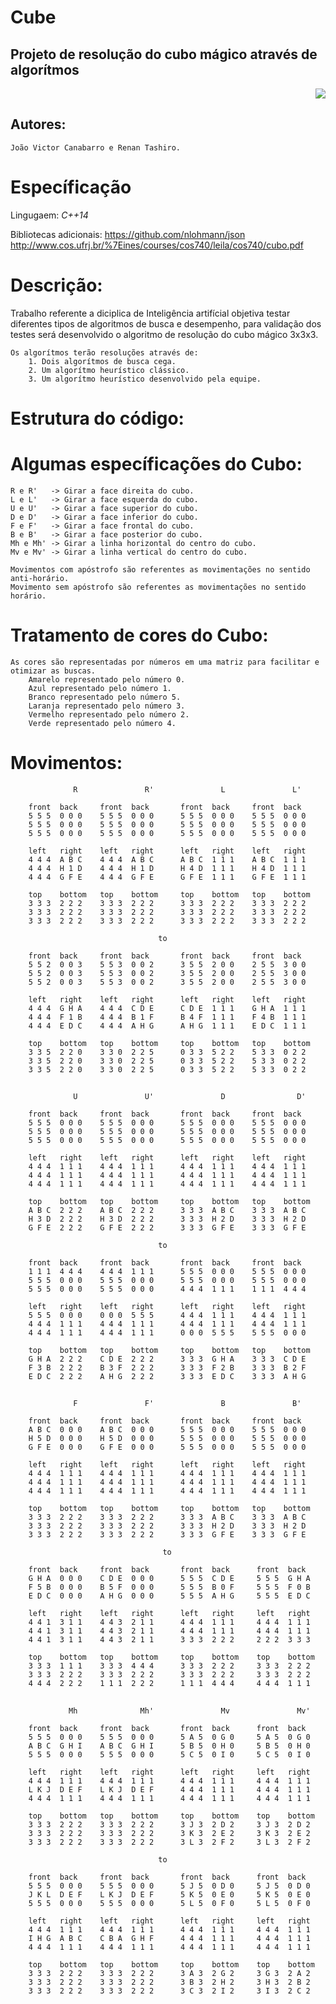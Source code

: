 # Cube #

## Projeto de resolução do cubo mágico através de algorítmos ##

<p align="right">
<img src="https://user-images.githubusercontent.com/12617957/27193536-8d982b80-51d5-11e7-8575-668f5500b60b.png">
</p>
 	                                              
## Autores: ##
    João Victor Canabarro e Renan Tashiro.

# Específicação #

Lingugaem: *C++14*

Bibliotecas adicionais: https://github.com/nlohmann/json <br>			http://www.cos.ufrj.br/%7Eines/courses/cos740/leila/cos740/cubo.pdf
# Descrição: #
Trabalho referente a diciplica de Inteligência artifícial objetiva testar diferentes tipos de algoritmos de busca e desempenho, para validação dos testes será desenvolvido o algoritmo de resolução do cubo mágico 3x3x3.

	Os algorítmos terão resoluções através de:
		1. Dois algorítmos de busca cega.
		2. Um algorítmo heurístico clássico.
		3. Um algorítmo heurístico desenvolvido pela equipe.
  
# Estrutura do código: #

# Algumas específicações do Cubo: #

    R e R'   -> Girar a face direita do cubo.
    L e L'   -> Girar a face esquerda do cubo.
	U e U'   -> Girar a face superior do cubo.
	D e D'   -> Girar a face inferior do cubo.    
	F e F'   -> Girar a face frontal do cubo.
	B e B'   -> Girar a face posterior do cubo.
	Mh e Mh' -> Girar a linha horizontal do centro do cubo. 
	Mv e Mv' -> Girar a linha vertical do centro do cubo.

	Movimentos com apóstrofo são referentes as movimentações no sentido anti-horário.
	Movimento sem apóstrofo são referentes as movimentações no sentido horário. 

# Tratamento de cores do Cubo: #
	As cores são representadas por números em uma matriz para facilitar e otimizar as buscas.
		Amarelo representado pelo número 0.
		Azul representado pelo número 1.
		Branco representado pelo número 5.
		Laranja representado pelo número 3.
		Vermelho representado pelo número 2.
		Verde representado pelo número 4.

## ##
# Movimentos: #
                  R               R'               L               L'
                                                     
		front  back     front  back       front  back     front  back
		5 5 5  0 0 0    5 5 5  0 0 0      5 5 5  0 0 0    5 5 5  0 0 0
		5 5 5  0 0 0    5 5 5  0 0 0      5 5 5  0 0 0    5 5 5  0 0 0
		5 5 5  0 0 0    5 5 5  0 0 0      5 5 5  0 0 0    5 5 5  0 0 0

		left   right    left   right      left   right    left   right
		4 4 4  A B C    4 4 4  A B C      A B C  1 1 1    A B C  1 1 1
		4 4 4  H 1 D    4 4 4  H 1 D      H 4 D  1 1 1    H 4 D  1 1 1
		4 4 4  G F E    4 4 4  G F E      G F E  1 1 1    G F E  1 1 1

		top    bottom   top    bottom     top    bottom   top    bottom
		3 3 3  2 2 2    3 3 3  2 2 2      3 3 3  2 2 2    3 3 3  2 2 2
		3 3 3  2 2 2    3 3 3  2 2 2      3 3 3  2 2 2    3 3 3  2 2 2
		3 3 3  2 2 2    3 3 3  2 2 2      3 3 3  2 2 2    3 3 3  2 2 2

		                             to  

		front  back     front  back       front  back     front  back
		5 5 2  0 0 3    5 5 3  0 0 2      3 5 5  2 0 0    2 5 5  3 0 0
		5 5 2  0 0 3    5 5 3  0 0 2      3 5 5  2 0 0    2 5 5  3 0 0
		5 5 2  0 0 3    5 5 3  0 0 2      3 5 5  2 0 0    2 5 5  3 0 0

		left   right    left   right      left   right    left   right
		4 4 4  G H A    4 4 4  C D E      C D E  1 1 1    G H A  1 1 1
		4 4 4  F 1 B    4 4 4  B 1 F      B 4 F  1 1 1    F 4 B  1 1 1
		4 4 4  E D C    4 4 4  A H G      A H G  1 1 1    E D C  1 1 1
                                                     
		top    bottom   top    bottom     top    bottom   top    bottom
		3 3 5  2 2 0    3 3 0  2 2 5      0 3 3  5 2 2    5 3 3  0 2 2
		3 3 5  2 2 0    3 3 0  2 2 5      0 3 3  5 2 2    5 3 3  0 2 2
		3 3 5  2 2 0    3 3 0  2 2 5      0 3 3  5 2 2    5 3 3  0 2 2
   
## ## 
   
                  U               U'               D                D'
                                                       
		front  back     front  back       front  back     front  back
		5 5 5  0 0 0    5 5 5  0 0 0      5 5 5  0 0 0    5 5 5  0 0 0
		5 5 5  0 0 0    5 5 5  0 0 0      5 5 5  0 0 0    5 5 5  0 0 0
		5 5 5  0 0 0    5 5 5  0 0 0      5 5 5  0 0 0    5 5 5  0 0 0

		left   right    left   right      left   right    left   right
		4 4 4  1 1 1    4 4 4  1 1 1      4 4 4  1 1 1    4 4 4  1 1 1
		4 4 4  1 1 1    4 4 4  1 1 1      4 4 4  1 1 1    4 4 4  1 1 1
		4 4 4  1 1 1    4 4 4  1 1 1      4 4 4  1 1 1    4 4 4  1 1 1

		top    bottom   top    bottom     top    bottom   top    bottom
		A B C  2 2 2    A B C  2 2 2      3 3 3  A B C    3 3 3  A B C
		H 3 D  2 2 2    H 3 D  2 2 2      3 3 3  H 2 D    3 3 3  H 2 D
		G F E  2 2 2    G F E  2 2 2      3 3 3  G F E    3 3 3  G F E

		                             to   

		front  back     front  back       front  back     front  back
		1 1 1  4 4 4    4 4 4  1 1 1      5 5 5  0 0 0    5 5 5  0 0 0
		5 5 5  0 0 0    5 5 5  0 0 0      5 5 5  0 0 0    5 5 5  0 0 0
		5 5 5  0 0 0    5 5 5  0 0 0      4 4 4  1 1 1    1 1 1  4 4 4

		left   right    left   right      left   right    left   right
		5 5 5  0 0 0    0 0 0  5 5 5      4 4 4  1 1 1    4 4 4  1 1 1
		4 4 4  1 1 1    4 4 4  1 1 1      4 4 4  1 1 1    4 4 4  1 1 1
		4 4 4  1 1 1    4 4 4  1 1 1      0 0 0  5 5 5    5 5 5  0 0 0

		top    bottom   top    bottom     top    bottom   top    bottom
		G H A  2 2 2    C D E  2 2 2      3 3 3  G H A    3 3 3  C D E 
		F 3 B  2 2 2    B 3 F  2 2 2      3 3 3  F 2 B    3 3 3  B 2 F
		E D C  2 2 2    A H G  2 2 2      3 3 3  E D C    3 3 3  A H G
   	
## ##   	
                  F               F'               B               B'
                                                     
		front  back     front  back       front  back     front  back
		A B C  0 0 0    A B C  0 0 0      5 5 5  0 0 0    5 5 5  0 0 0
		H 5 D  0 0 0    H 5 D  0 0 0      5 5 5  0 0 0    5 5 5  0 0 0
		G F E  0 0 0    G F E  0 0 0      5 5 5  0 0 0    5 5 5  0 0 0

		left   right    left   right      left   right    left   right
		4 4 4  1 1 1    4 4 4  1 1 1      4 4 4  1 1 1    4 4 4  1 1 1
		4 4 4  1 1 1    4 4 4  1 1 1      4 4 4  1 1 1    4 4 4  1 1 1
		4 4 4  1 1 1    4 4 4  1 1 1      4 4 4  1 1 1    4 4 4  1 1 1

		top    bottom   top    bottom     top    bottom   top    bottom
		3 3 3  2 2 2    3 3 3  2 2 2      3 3 3  A B C    3 3 3  A B C
		3 3 3  2 2 2    3 3 3  2 2 2      3 3 3  H 2 D    3 3 3  H 2 D
		3 3 3  2 2 2    3 3 3  2 2 2      3 3 3  G F E    3 3 3  G F E

		                              to   

		front  back     front  back       front  back      front  back
		G H A  0 0 0    C D E  0 0 0      5 5 5  C D E     5 5 5  G H A 
		F 5 B  0 0 0    B 5 F  0 0 0      5 5 5  B 0 F     5 5 5  F 0 B
		E D C  0 0 0    A H G  0 0 0      5 5 5  A H G     5 5 5  E D C

		left   right    left   right      left   right     left   right
		4 4 1  3 1 1    4 4 3  2 1 1      4 4 4  1 1 1     4 4 4  1 1 1
		4 4 1  3 1 1    4 4 3  2 1 1      4 4 4  1 1 1     4 4 4  1 1 1
		4 4 1  3 1 1    4 4 3  2 1 1      3 3 3  2 2 2     2 2 2  3 3 3

		top    bottom   top    bottom     top    bottom    top    bottom
		3 3 3  1 1 1    3 3 3  4 4 4      3 3 3  2 2 2     3 3 3  2 2 2 
		3 3 3  2 2 2    3 3 3  2 2 2      3 3 3  2 2 2     3 3 3  2 2 2
		4 4 4  2 2 2    1 1 1  2 2 2      1 1 1  4 4 4     4 4 4  1 1 1

## ##   	
                 Mh              Mh'               Mv               Mv'
                                                      
		front  back     front  back       front  back      front  back
		5 5 5  0 0 0    5 5 5  0 0 0      5 A 5  0 G 0     5 A 5  0 G 0
		A B C  G H I    A B C  G H I      5 B 5  0 H 0     5 B 5  0 H 0
		5 5 5  0 0 0    5 5 5  0 0 0      5 C 5  0 I 0     5 C 5  0 I 0

		left   right    left   right      left   right     left   right
		4 4 4  1 1 1    4 4 4  1 1 1      4 4 4  1 1 1     4 4 4  1 1 1
		L K J  D E F    L K J  D E F      4 4 4  1 1 1     4 4 4  1 1 1
		4 4 4  1 1 1    4 4 4  1 1 1      4 4 4  1 1 1     4 4 4  1 1 1

		top    bottom   top    bottom     top    bottom    top    bottom
		3 3 3  2 2 2    3 3 3  2 2 2      3 J 3  2 D 2     3 J 3  2 D 2
		3 3 3  2 2 2    3 3 3  2 2 2      3 K 3  2 E 2     3 K 3  2 E 2
		3 3 3  2 2 2    3 3 3  2 2 2      3 L 3  2 F 2     3 L 3  2 F 2

		                             to 

		front  back     front  back       front  back      front  back
		5 5 5  0 0 0    5 5 5  0 0 0      5 J 5  0 D 0     5 J 5  0 D 0 
		J K L  D E F    L K J  D E F      5 K 5  0 E 0     5 K 5  0 E 0
		5 5 5  0 0 0    5 5 5  0 0 0      5 L 5  0 F 0     5 L 5  0 F 0

		left   right    left   right      left   right     left   right
		4 4 4  1 1 1    4 4 4  1 1 1      4 4 4  1 1 1     4 4 4  1 1 1
		I H G  A B C    C B A  G H F      4 4 4  1 1 1     4 4 4  1 1 1
		4 4 4  1 1 1    4 4 4  1 1 1      4 4 4  1 1 1     4 4 4  1 1 1

		top    bottom   top    bottom     top    bottom    top    bottom
		3 3 3  2 2 2    3 3 3  2 2 2      3 A 3  2 G 2     3 G 3  2 A 2 
		3 3 3  2 2 2    3 3 3  2 2 2      3 B 3  2 H 2     3 H 3  2 B 2
		3 3 3  2 2 2    3 3 3  2 2 2      3 C 3  2 I 2     3 I 3  2 C 2
## ##
